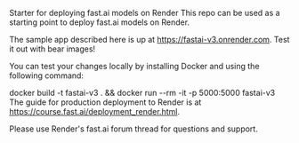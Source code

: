Starter for deploying fast.ai models on Render
This repo can be used as a starting point to deploy fast.ai models on Render.

The sample app described here is up at https://fastai-v3.onrender.com. Test it out with bear images!

You can test your changes locally by installing Docker and using the following command:

docker build -t fastai-v3 . && docker run --rm -it -p 5000:5000 fastai-v3
The guide for production deployment to Render is at https://course.fast.ai/deployment_render.html.

Please use Render's fast.ai forum thread for questions and support.

